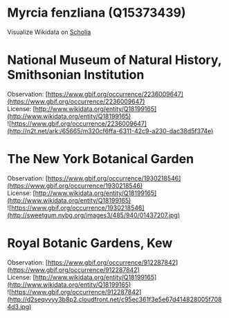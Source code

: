 
Myrcia fenzliana (Q15373439)
============================
  
Visualize Wikidata on [Scholia](https://scholia.toolforge.org/taxon/Q15373439)
# National Museum of Natural History, Smithsonian Institution
  
Observation: [https://www.gbif.org/occurrence/2236009647](https://www.gbif.org/occurrence/2236009647)  
License: [http://www.wikidata.org/entity/Q18199165](http://www.wikidata.org/entity/Q18199165)  
![https://www.gbif.org/occurrence/2236009647](http://n2t.net/ark:/65665/m320cf6ffa-6311-42c9-a230-dac38d5f374e)
# The New York Botanical Garden
  
Observation: [https://www.gbif.org/occurrence/1930218546](https://www.gbif.org/occurrence/1930218546)  
License: [http://www.wikidata.org/entity/Q18199165](http://www.wikidata.org/entity/Q18199165)  
![https://www.gbif.org/occurrence/1930218546](http://sweetgum.nybg.org/images3/485/940/01437207.jpg)
# Royal Botanic Gardens, Kew
  
Observation: [https://www.gbif.org/occurrence/912287842](https://www.gbif.org/occurrence/912287842)  
License: [http://www.wikidata.org/entity/Q18199165](http://www.wikidata.org/entity/Q18199165)  
![https://www.gbif.org/occurrence/912287842](http://d2seqvvyy3b8p2.cloudfront.net/c95ec361f3e5e67d414828005f7084d3.jpg)
